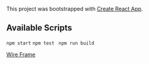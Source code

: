 This project was bootstrapped with [Create React App](https://github.com/facebook/create-react-app).

## Available Scripts

`npm start`
`npm test `
`npm run build`




[Wire Frame](https://github.com/yoshinator/dispatchio-front-end/blob/master/wireframe.pdf)
